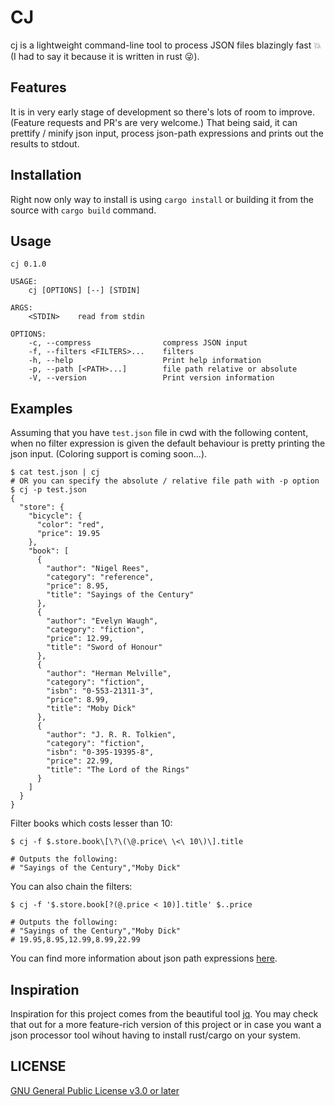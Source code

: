 # CJ
cj is a lightweight command-line tool to process JSON files blazingly fast :boom: (I had to say it because it is written in rust :stuck_out_tongue_winking_eye:).

## Features
It is in very early stage of development so there's lots of room to improve. (Feature requests and PR's are very welcome.) That being said, it can prettify / minify json input, process json-path expressions and prints out the results to stdout.

## Installation
Right now only way to install is using `cargo install` or building it from the source with `cargo build` command.

## Usage
```
cj 0.1.0

USAGE:
    cj [OPTIONS] [--] [STDIN]

ARGS:
    <STDIN>    read from stdin

OPTIONS:
    -c, --compress                compress JSON input
    -f, --filters <FILTERS>...    filters
    -h, --help                    Print help information
    -p, --path [<PATH>...]        file path relative or absolute
    -V, --version                 Print version information
```

## Examples
Assuming that you have `test.json` file in cwd with the following content, when no filter expression is given the default behaviour is pretty printing the json input. (Coloring support is coming soon...).
```
$ cat test.json | cj
# OR you can specify the absolute / relative file path with -p option
$ cj -p test.json
{
  "store": {
    "bicycle": {
      "color": "red",
      "price": 19.95
    },
    "book": [
      {
        "author": "Nigel Rees",
        "category": "reference",
        "price": 8.95,
        "title": "Sayings of the Century"
      },
      {
        "author": "Evelyn Waugh",
        "category": "fiction",
        "price": 12.99,
        "title": "Sword of Honour"
      },
      {
        "author": "Herman Melville",
        "category": "fiction",
        "isbn": "0-553-21311-3",
        "price": 8.99,
        "title": "Moby Dick"
      },
      {
        "author": "J. R. R. Tolkien",
        "category": "fiction",
        "isbn": "0-395-19395-8",
        "price": 22.99,
        "title": "The Lord of the Rings"
      }
    ]
  }
}
```
Filter books which costs lesser than 10:
```
$ cj -f $.store.book\[\?\(\@.price\ \<\ 10\)\].title 

# Outputs the following:
# "Sayings of the Century","Moby Dick"
```
You can also chain the filters:
```
$ cj -f '$.store.book[?(@.price < 10)].title' $..price

# Outputs the following:
# "Sayings of the Century","Moby Dick"
# 19.95,8.95,12.99,8.99,22.99
```

You can find more information about json path expressions [here](https://goessner.net/articles/JsonPath/ "here").

## Inspiration
Inspiration for this project comes from the beautiful tool [jq](https://github.com/stedolan/jq "jq"). You may check that out for a more feature-rich version of this project or in case you want a json processor tool wihout having to install rust/cargo on your system.

## LICENSE
[GNU General Public License v3.0 or later](https://spdx.org/licenses/GPL-3.0-or-later.html "GNU General Public License v3.0 or later")
